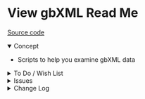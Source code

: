 # View gbXML Read Me

[Source code]( https://github.com/ladybug-tools/spider-gbxml-tools/tree/master/spider-gbxml-viewer/v-0-17-01/js-view-gbxml )

<details open >

<summary>Concept</summary>

* Scripts to help you examine gbXML data

</details>

<details>

<summary>To Do / Wish List</summary>

* Embed the help buttons inside the details
* jsHint all the files
* Make sure all
	* report number of items found
	* input type=search
* create core script?
	* help
	* select index
	* select surfaces show hide
* Add openType script
* Try in OpenStudio

</details>

<details>

<summary>Issues</summary>


</details>

<details>

<summary>Change Log</summary>

### DDDDD

* F - First commit

</details>